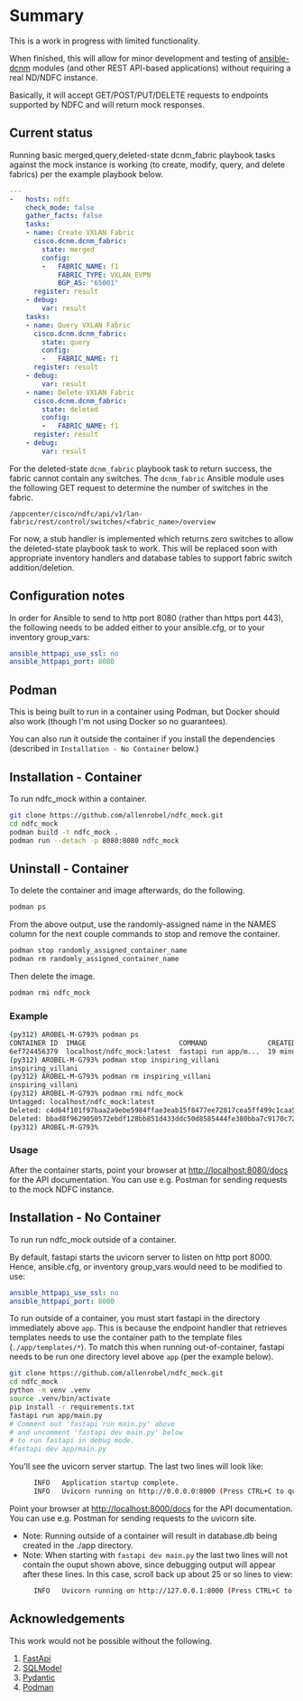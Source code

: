 # Summary

This is a work in progress with limited functionality.

When finished, this will allow for minor development and testing of
[ansible-dcnm](https://github.com/CiscoDevNet/ansible-dcnm)
modules (and other REST API-based applications) without requiring a
real ND/NDFC instance.

Basically, it will accept GET/POST/PUT/DELETE requests to
endpoints supported by NDFC and will return mock responses.

## Current status

Running basic merged,query,deleted-state dcnm_fabric playbook tasks against
the mock instance is working (to create, modify, query, and delete fabrics)
per the example playbook below.

```yaml
---
-   hosts: ndfc
    check_mode: false
    gather_facts: false
    tasks:
    - name: Create VXLAN Fabric
      cisco.dcnm.dcnm_fabric:
        state: merged
        config:
        -   FABRIC_NAME: f1
            FABRIC_TYPE: VXLAN_EVPN
            BGP_AS: "65001"
      register: result
    - debug:
        var: result
    tasks:
    - name: Query VXLAN Fabric
      cisco.dcnm.dcnm_fabric:
        state: query
        config:
        -   FABRIC_NAME: f1
      register: result
    - debug:
        var: result
    - name: Delete VXLAN Fabric
      cisco.dcnm.dcnm_fabric:
        state: deleted
        config:
        -   FABRIC_NAME: f1
      register: result
    - debug:
        var: result
```

For the deleted-state `dcnm_fabric` playbook task to return success, the fabric
cannot contain any switches.  The `dcnm_fabric` Ansible module uses the
following GET request to determine the number of switches in the fabric.

`/appcenter/cisco/ndfc/api/v1/lan-fabric/rest/control/switches/<fabric_name>/overview`

For now, a stub handler is implemented which returns zero switches to
allow the deleted-state playbook task to work.  This will be replaced
soon with appropriate inventory handlers and database tables to support
fabric switch addition/deletion.

## Configuration notes

In order for Ansible to send to http port 8080 (rather than https port 443),
the following needs to be added either to your ansible.cfg, or to your
inventory group_vars:

```yaml
ansible_httpapi_use_ssl: no
ansible_httpapi_port: 8080
```

## Podman

This is being built to run in a container using Podman, but Docker should
also work (though I'm not using Docker so no guarantees).

You can also run it outside the container if you install the dependencies
(described in `Installation - No Container` below.)

## Installation - Container

To run ndfc_mock within a container.

```bash
git clone https://github.com/allenrobel/ndfc_mock.git
cd ndfc_mock
podman build -t ndfc_mock .
podman run --detach -p 8080:8080 ndfc_mock
```

## Uninstall - Container

To delete the container and image afterwards, do the following.

```bash
podman ps
```

From the above output, use the randomly-assigned name in the NAMES column
for the next couple commands to stop and remove the container.

```bash
podman stop randomly_assigned_container_name
podman rm randomly_assigned_container_name
```

Then delete the image.

```bash
podman rmi ndfc_mock
```

### Example

```bash
(py312) AROBEL-M-G793% podman ps
CONTAINER ID  IMAGE                       COMMAND               CREATED         STATUS         PORTS                   NAMES
6ef724456379  localhost/ndfc_mock:latest  fastapi run app/m...  19 minutes ago  Up 19 minutes  0.0.0.0:8080->8080/tcp  inspiring_villani
(py312) AROBEL-M-G793% podman stop inspiring_villani
inspiring_villani
(py312) AROBEL-M-G793% podman rm inspiring_villani
inspiring_villani
(py312) AROBEL-M-G793% podman rmi ndfc_mock
Untagged: localhost/ndfc_mock:latest
Deleted: c4d64f101f97baa2a9ebe5984ffae3eab15f8477ee72817cea5ff499c1caa554
Deleted: bbad8f9629050572ebdf128bb851d433ddc50d8585444fe380bba7c9170c72a5
(py312) AROBEL-M-G793%
```

### Usage

After the container starts, point your browser at
[http://localhost:8080/docs](http://localhost:8080/docs)
for the API documentation.  You can use e.g. Postman for
sending requests to the mock NDFC instance.

## Installation - No Container

To run run ndfc_mock outside of a container.

By default, fastapi starts the uvicorn server to listen on http port 8000.
Hence, ansible.cfg, or inventory group_vars would need to be modified
to use:

```yaml
ansible_httpapi_use_ssl: no
ansible_httpapi_port: 8000
```

To run outside of a container, you must start fastapi in the directory immediately
above `app`.  This is because the endpoint handler that retrieves templates needs
to use the container path to the template files (`./app/templates/*`).  To match
this when running out-of-container, fastapi needs to be run one directory
level above `app` (per the example below).

```bash
git clone https://github.com/allenrobel/ndfc_mock.git
cd ndfc_mock
python -m venv .venv
source .venv/bin/activate
pip install -r requirements.txt
fastapi run app/main.py
# Comment out 'fastapi run main.py' above
# and uncomment 'fastapi dev main.py' below
# to run fastapi in debug mode.
#fastapi dev app/main.py
```

You'll see the uvicorn server startup.  The last two lines will look like:

```bash
      INFO   Application startup complete.
      INFO   Uvicorn running on http://0.0.0.0:8000 (Press CTRL+C to quit)
```

Point your browser at [http://localhost:8000/docs](http://localhost:8000/docs)
for the API documentation.  You can use e.g. Postman for sending requests to
the uvicorn site.

- Note: Running outside of a container will result in database.db being created in the ./app directory.
- Note: When starting with `fastapi dev main.py` the last two lines will not
  contain the ouput shown above, since debugging output will appear after these
  lines. In this case, scroll back up about 25 or so lines to view:

```bash
      INFO   Uvicorn running on http://127.0.0.1:8000 (Press CTRL+C to quit)
```

## Acknowledgements

This work would not be possible without the following.

1. [FastApi](https://fastapi.tiangolo.com)
2. [SQLModel](https://sqlmodel.tiangolo.com)
3. [Pydantic](https://docs.pydantic.dev/latest/)
4. [Podman](https://podman.io)
